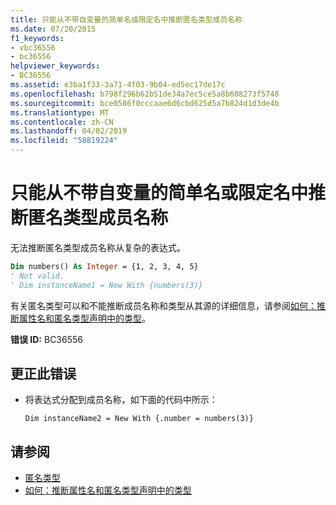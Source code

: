```yaml
---
title: 只能从不带自变量的简单名或限定名中推断匿名类型成员名称
ms.date: 07/20/2015
f1_keywords:
- vbc36556
- bc36556
helpviewer_keywords:
- BC36556
ms.assetid: e3ba1f33-3a71-4f03-9b04-ed5ec17de17c
ms.openlocfilehash: b798f296b62b51de34a7ec5ce5a8b608273f5748
ms.sourcegitcommit: bce0586f0cccaae6d6cbd625d5a7b824d1d3de4b
ms.translationtype: MT
ms.contentlocale: zh-CN
ms.lasthandoff: 04/02/2019
ms.locfileid: "58819224"
---
```

# <a name="anonymous-type-member-name-can-be-inferred-only-from-a-simple-or-qualified-name-with-no-arguments"></a>只能从不带自变量的简单名或限定名中推断匿名类型成员名称
无法推断匿名类型成员名称从复杂的表达式。  
  
```vb  
Dim numbers() As Integer = {1, 2, 3, 4, 5}  
' Not valid.  
' Dim instanceName1 = New With {numbers(3)}  
```  
  
 有关匿名类型可以和不能推断成员名称和类型从其源的详细信息，请参阅[如何：推断属性名和匿名类型声明中的类型](../../../visual-basic/programming-guide/language-features/objects-and-classes/how-to-infer-property-names-and-types-in-anonymous-type-declarations.md)。  
  
 **错误 ID:** BC36556  
  
## <a name="to-correct-this-error"></a>更正此错误  
  
-   将表达式分配到成员名称，如下面的代码中所示：  
  
    ```  
    Dim instanceName2 = New With {.number = numbers(3)}  
    ```  
  
## <a name="see-also"></a>请参阅

- [匿名类型](../../../visual-basic/programming-guide/language-features/objects-and-classes/anonymous-types.md)
- [如何：推断属性名和匿名类型声明中的类型](../../../visual-basic/programming-guide/language-features/objects-and-classes/how-to-infer-property-names-and-types-in-anonymous-type-declarations.md)

